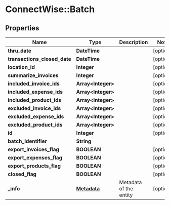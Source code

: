 # ConnectWise::Batch

## Properties
Name | Type | Description | Notes
------------ | ------------- | ------------- | -------------
**thru_date** | **DateTime** |  | [optional] 
**transactions_closed_date** | **DateTime** |  | [optional] 
**location_id** | **Integer** |  | [optional] 
**summarize_invoices** | **Integer** |  | [optional] 
**included_invoice_ids** | **Array&lt;Integer&gt;** |  | [optional] 
**included_expense_ids** | **Array&lt;Integer&gt;** |  | [optional] 
**included_product_ids** | **Array&lt;Integer&gt;** |  | [optional] 
**excluded_invoice_ids** | **Array&lt;Integer&gt;** |  | [optional] 
**excluded_expense_ids** | **Array&lt;Integer&gt;** |  | [optional] 
**excluded_product_ids** | **Array&lt;Integer&gt;** |  | [optional] 
**id** | **Integer** |  | [optional] 
**batch_identifier** | **String** |  | 
**export_invoices_flag** | **BOOLEAN** |  | [optional] 
**export_expenses_flag** | **BOOLEAN** |  | [optional] 
**export_products_flag** | **BOOLEAN** |  | [optional] 
**closed_flag** | **BOOLEAN** |  | [optional] 
**_info** | [**Metadata**](Metadata.md) | Metadata of the entity | [optional] 


